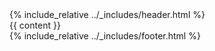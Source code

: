 <!DOCTYPE html>
<html lang="en">
<head>
  <meta charset="UTF-8">
  <meta name="viewport" content="width=device-width, initial-scale=1.0">
  <title>{{ page.title }} | LegaInno</title>
  <link rel="stylesheet" href="{{ site.baseurl }}/style.css">
</head>
<body>
  <div class="container">
    {% include_relative ../_includes/header.html %}
      <main>
        {{ content }}
      </main>
    {% include_relative ../_includes/footer.html %}
  </div>
</body>
</html>
